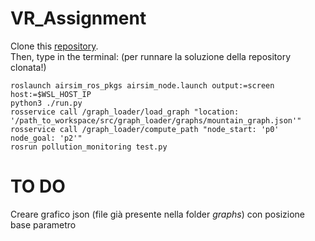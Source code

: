 # VR_Assignment
Clone this [repository](https://github.com/mmatteo-hub/VR4R_Assignment).  
Then, type in the terminal: (per runnare la soluzione della repository clonata!)
```
roslaunch airsim_ros_pkgs airsim_node.launch output:=screen host:=$WSL_HOST_IP
python3 ./run.py
rosservice call /graph_loader/load_graph "location: '/path_to_workspace/src/graph_loader/graphs/mountain_graph.json'"
rosservice call /graph_loader/compute_path "node_start: 'p0' node_goal: 'p2'"
rosrun pollution_monitoring test.py
```

# TO DO
Creare grafico json (file già presente nella folder *graphs*) con posizione base parametro
